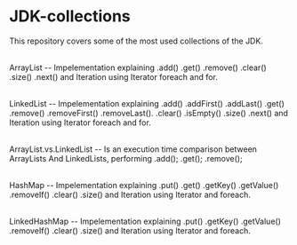 # JDK-collections
This repository covers some of the most used collections of the JDK.

<br />ArrayList -- Impelementation explaining .add() .get() .remove() .clear() .size() .next() and Iteration using Iterator foreach and for.

<br />LinkedList -- Impelementation explaining .add() .addFirst() .addLast() .get() .remove() .removeFirst() .removeLast(). .clear() .isEmpty() .size() .next() and Iteration using Iterator foreach and for.

<br />ArrayList.vs.LinkedList -- Is an execution time comparison between ArrayLists And LinkedLists, performing .add(); .get(); .remove();

<br />HashMap -- Impelementation explaining .put() .get() .getKey() .getValue() .removeIf() .clear() .size() and Iteration using Iterator and foreach. 

<br />LinkedHashMap -- Impelementation explaining .put() .getKey() .getValue() .removeIf() .clear() .size() and Iteration using Iterator and foreach. 

